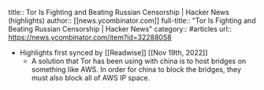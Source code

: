 title:: Tor Is Fighting and Beating Russian Censorship | Hacker News (highlights)
author:: [[news.ycombinator.com]]
full-title:: "Tor Is Fighting and Beating Russian Censorship | Hacker News"
category:: #articles
url:: https://news.ycombinator.com/item?id=32288058

- Highlights first synced by [[Readwise]] [[Nov 19th, 2022]]
	- A solution that Tor has been using with china is to host bridges on something like AWS. In order for china to block the bridges, they must also block all of AWS IP space.